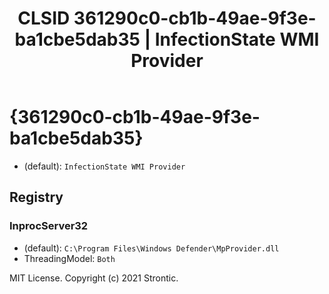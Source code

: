 ﻿---
title: "CLSID 361290c0-cb1b-49ae-9f3e-ba1cbe5dab35 | InfectionState WMI Provider"
excerpt: What is COM-Object CLSID 361290c0-cb1b-49ae-9f3e-ba1cbe5dab35?
---

# {361290c0-cb1b-49ae-9f3e-ba1cbe5dab35}

* (default): `InfectionState WMI Provider`

## Registry


### InprocServer32

* (default): `C:\Program Files\Windows Defender\MpProvider.dll`
* ThreadingModel: `Both`

MIT License. Copyright (c) 2021 Strontic.


